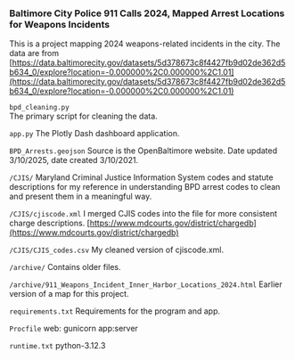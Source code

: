 ### Baltimore City Police 911 Calls 2024, Mapped Arrest Locations for Weapons Incidents

This is a project mapping 2024 weapons-related incidents in the city. The data are from [https://data.baltimorecity.gov/datasets/5d378673c8f4427fb9d02de362d5b634_0/explore?location=-0.000000%2C0.000000%2C1.01](https://data.baltimorecity.gov/datasets/5d378673c8f4427fb9d02de362d5b634_0/explore?location=-0.000000%2C0.000000%2C1.01) 

`bpd_cleaning.py`  
  The primary script for cleaning the data.

`app.py`
  The Plotly Dash dashboard application.

`BPD_Arrests.geojson`
  Source is the OpenBaltimore website. Date updated 3/10/2025, date created 3/10/2021.
  
`/CJIS/`
  Maryland Criminal Justice Information System codes and statute descriptions for my reference in understanding BPD arrest codes to clean and present them in a meaningful way.

  `/CJIS/cjiscode.xml` I merged CJIS codes into the file for more consistent charge descriptions. [https://www.mdcourts.gov/district/chargedb](https://www.mdcourts.gov/district/chargedb)  

  `/CJIS/CJIS_codes.csv` My cleaned version of cjiscode.xml.

`/archive/`
  Contains older files.
  
  `/archive/911_Weapons_Incident_Inner_Harbor_Locations_2024.html` Earlier version of a map for this project.  

`requirements.txt`
  Requirements for the program and app.

`Procfile`
  web: gunicorn app:server

`runtime.txt`
  python-3.12.3
